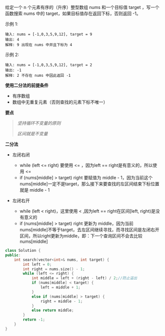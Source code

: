 给定一个 n 个元素有序的（升序）整型数组 nums 和一个目标值 target  ，写一个函数搜索 nums 中的 target，如果目标值存在返回下标，否则返回 -1。

示例 1:

```text
输入: nums = [-1,0,3,5,9,12], target = 9     
输出: 4       
解释: 9 出现在 nums 中并且下标为 4     
```

示例 2:

```text
输入: nums = [-1,0,3,5,9,12], target = 2     
输出: -1        
解释: 2 不存在 nums 中因此返回 -1       
```



**使用二分法的前提条件**

* 有序数组
* 数组中无重复元素（否则查找的元素下标不唯一）



**要点**

> *坚持循环不变量的原则*
>
> *区间就是不变量*



**二分法**

* 左闭右闭
  * while (left <= right) 要使用 <= ，因为left == right是有意义的，所以使用 <=
  * if (nums[middle] > target) right 要赋值为 middle - 1，因为当前这个nums[middle]一定不是target，那么接下来要查找的左区间结束下标位置就是 middle - 1

* 左闭右开
  * while (left < right)，这里使用 < ,因为left == right在区间[left, right)是没有意义的
  * if (nums[middle] > target) right 更新为 middle，因为当前nums[middle]不等于target，去左区间继续寻找，而寻找区间是左闭右开区间，所以right更新为middle，即：下一个查询区间不会去比较nums[middle]



```cpp
class Solution {
public:
    int search(vector<int>& nums, int target) {
        int left = 0;
        int right = nums.size() - 1;
        while (left <= right) {
            int middle = left + (right - left) / 2;//防止溢出
            if (nums[middle] < target) {
                left = middle + 1;
            }
            else if (nums[middle] > target) {
                right = middle - 1;
            }
            else return middle;
        }
        return -1;
    }
}
```

















 





​	



